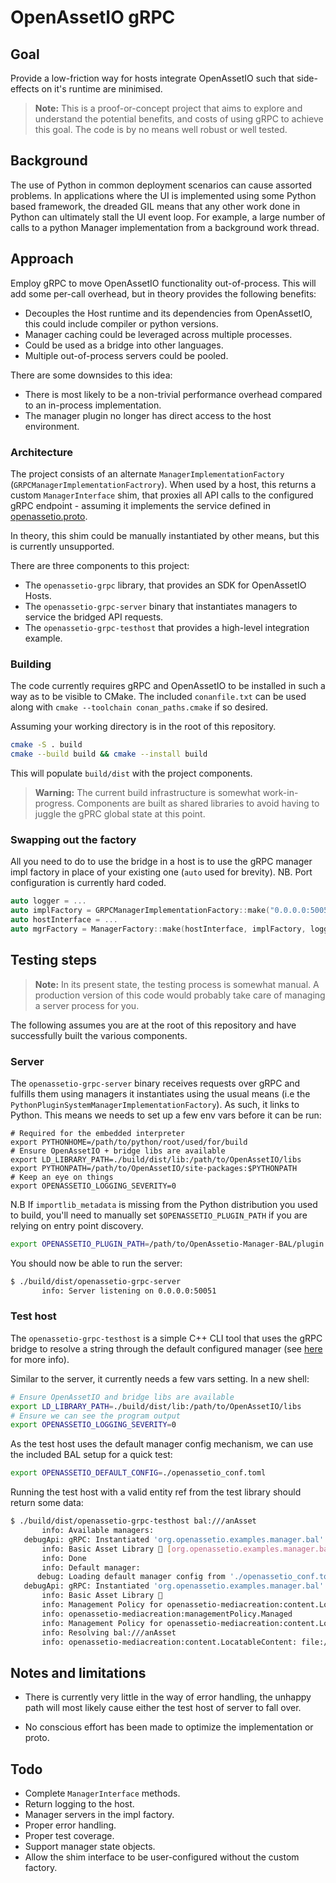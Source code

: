 # OpenAssetIO gRPC

## Goal

Provide a low-friction way for hosts integrate OpenAssetIO such that
side-effects on it's runtime are minimised.

> **Note:**
> This is a proof-or-concept project that aims to explore and understand
> the potential benefits, and costs of using gRPC to achieve this goal.
> The code is by no means well robust or well tested.

## Background

The use of Python in common deployment scenarios can cause assorted
problems. In applications where the UI is implemented using some Python
based framework, the dreaded GIL means that any other work done in
Python can ultimately stall the UI event loop. For example, a large
number of calls to a python Manager implementation from a background
work thread.

## Approach

Employ gRPC to move OpenAssetIO functionality out-of-process. This will
add some per-call overhead, but in theory provides the following
benefits:

- Decouples the Host runtime and its dependencies from OpenAssetIO,
  this could include compiler or python versions.
- Manager caching could be leveraged across multiple processes.
- Could be used as a bridge into other languages.
- Multiple out-of-process servers could be pooled.

There are some downsides to this idea:

- There is most likely to be a non-trivial performance overhead
  compared to an in-process implementation.
- The manager plugin no longer has direct access to the host
  environment.

### Architecture

The project consists of an alternate `ManagerImplementationFactory`
(`GRPCManagerImplementationFactrory`). When used by a host, this returns
a custom `ManagerInterface` shim, that proxies all API calls to the
configured gRPC endpoint - assuming it implements the service defined in
[openassetio.proto](./src/openassetio.proto).

In theory, this shim could be manually instantiated by other means, but
this is currently unsupported.

There are three components to this project:

- The `openassetio-grpc` library, that provides an SDK for OpenAssetIO
  Hosts.
- The `openassetio-grpc-server` binary that instantiates managers to
  service the bridged API requests.
- The `openassetio-grpc-testhost` that provides a high-level
  integration example.

### Building

The code currently requires gRPC and OpenAssetIO to be installed in
such a way as to be visible to CMake. The included `conanfile.txt` can
be used along with `cmake --toolchain conan_paths.cmake` if so desired.

Assuming your working directory is in the root of this repository.

```bash
cmake -S . build
cmake --build build && cmake --install build
```

This will populate `build/dist` with the project components.

> **Warning:**
> The current build infrastructure is somewhat work-in-progress.
> Components are built as shared libraries to avoid having to juggle
> the gPRC global state at this point.

### Swapping out the factory

All you need to do to use the bridge in a host is to use the gRPC
manager impl factory in place of your existing one (`auto` used for
brevity). NB. Port configuration is currently hard coded.

```cpp
auto logger = ...
auto implFactory = GRPCManagerImplementationFactory::make("0.0.0.0:50051", logger);
auto hostInterface = ...
auto mgrFactory = ManagerFactory::make(hostInterface, implFactory, logger);
```

## Testing steps

> **Note:**
> In its present state, the testing process is somewhat manual. A
> production version of this code would probably take care of managing a
> server process for you.

The following assumes you are at the root of this repository and have
successfully built the various components.

### Server

The `openassetio-grpc-server` binary receives requests over gRPC and
fulfills them using managers it instantiates using the usual means (i.e
the `PythonPluginSystemManagerImplementationFactory`). As such, it links
to Python. This means we needs to set up a few env vars before it can be
run:

```shell
# Required for the embedded interpreter
export PYTHONHOME=/path/to/python/root/used/for/build
# Ensure OpenAssetIO + bridge libs are available
export LD_LIBRARY_PATH=./build/dist/lib:/path/to/OpenAssetIO/libs
export PYTHONPATH=/path/to/OpenAssetIO/site-packages:$PYTHONPATH
# Keep an eye on things
export OPENASSETIO_LOGGING_SEVERITY=0
```

N.B If `importlib_metadata` is missing from the Python distribution you
used to build, you'll need to manually set `$OPENASSETIO_PLUGIN_PATH` if
you are relying on entry point discovery.

```bash
export OPENASSETIO_PLUGIN_PATH=/path/to/OpenAssetio-Manager-BAL/plugin
```

You should now be able to run the server:

```bash
$ ./build/dist/openassetio-grpc-server
       info: Server listening on 0.0.0.0:50051
```

### Test host

The `openassetio-grpc-testhost` is a simple C++ CLI tool that uses
the gRPC bridge to resolve a string through the default configured
manager (see [here]("https://openassetio.github.io/OpenAssetIO/classopenassetio_1_1v1_1_1host_api_1_1_manager_factory.html#a8b6c44543faebcb1b441bbf63c064c76)
for more info).

Similar to the server, it currently needs a few vars setting. In a new
shell:

```bash
# Ensure OpenAssetIO and bridge libs are available
export LD_LIBRARY_PATH=./build/dist/lib:/path/to/OpenAssetIO/libs
# Ensure we can see the program output
export OPENASSETIO_LOGGING_SEVERITY=0
```

As the test host uses the default manager config mechanism, we can use
the included BAL setup for a quick test:

```bash
export OPENASSETIO_DEFAULT_CONFIG=./openassetio_conf.toml
```

Running the test host with a valid entity ref from the test library
should return some data:

```bash
$ ./build/dist/openassetio-grpc-testhost bal:///anAsset
       info: Available managers:
   debugApi: gRPC: Instantiated 'org.openassetio.examples.manager.bal' [0x7fb2c8003c40]
       info: Basic Asset Library 📖 [org.openassetio.examples.manager.bal]
       info: Done
       info: Default manager:
      debug: Loading default manager config from './openassetio_conf.toml' [OPENASSETIO_DEFAULT_CONFIG]
   debugApi: gRPC: Instantiated 'org.openassetio.examples.manager.bal' [0x7fb2c8005d70]
       info: Basic Asset Library 📖
       info: Management Policy for openassetio-mediacreation:content.LocatableContent [read]:
       info: openassetio-mediacreation:managementPolicy.Managed
       info: Management Policy for openassetio-mediacreation:content.LocatableContent [write]:
       info: Resolving bal:///anAsset
       info: openassetio-mediacreation:content.LocatableContent: file:///dev/null

```

## Notes and limitations

- There is currently very little in the way of error handling, the
  unhappy path will most likely cause either the test host of server to
  fall over.

- No conscious effort has been made to optimize the implementation or
  proto.

## Todo

- Complete `ManagerInterface` methods.
- Return logging to the host.
- Manager servers in the impl factory.
- Proper error handling.
- Proper test coverage.
- Support manager state objects.
- Allow the shim interface to be user-configured without the custom
  factory.

